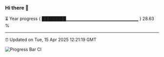 ### Hi there 👋

⏳ Year progress { ████████▁▁▁▁▁▁▁▁▁▁▁▁▁▁▁▁▁▁▁▁▁▁ } 28.63 %

---

⏰ Updated on Tue, 15 Apr 2025 12:21:19 GMT

![Progress Bar CI](https://github.com/Shyam-Makwana/GitHub-Actions-Demo/workflows/Progress%20Bar%20CI/badge.svg)
